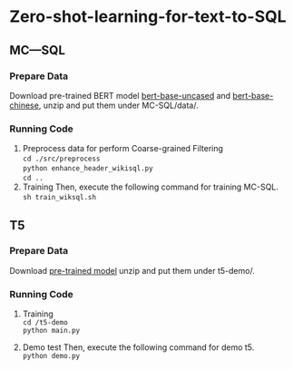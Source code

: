 # Zero-shot-learning-for-text-to-SQL
## MC—SQL
### Prepare Data
Download pre-trained BERT model [bert-base-uncased](https://s3.amazonaws.com/models.huggingface.co/bert/bert-base-uncased.tar.gz) and [bert-base-chinese](https://s3.amazonaws.com/models.huggingface.co/bert/bert-base-chinese.tar.gz), unzip and put them under MC-SQL/data/.
### Running Code
1. Preprocess data for perform Coarse-grained Filtering  
`cd ./src/preprocess`  
`python enhance_header_wikisql.py`  
`cd ..`
2. Training
Then, execute the following command for training MC-SQL.  
`sh train_wiksql.sh`


## T5
### Prepare Data
Download [pre-trained model](https://cowtransfer.com/s/5c60201376794b) unzip and put them under t5-demo/.
### Running Code
1. Training  
`cd /t5-demo`  
`python main.py`  

2. Demo test
Then, execute the following command for demo t5.  
`python demo.py`
